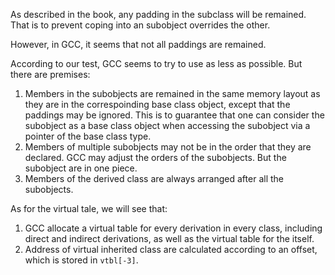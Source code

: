 As described in the book, any padding in the subclass will be remained. That is to prevent coping into an subobject overrides the other.

However, in GCC, it seems that not all paddings are remained.

According to our test, GCC seems to try to use as less as possible. But there are premises:
1. Members in the subobjects are remained in the same memory layout as they are in the correspoinding base class object, except that the paddings may be ignored. This is to guarantee that one can consider the subobject as a base class object when accessing the subobject via a pointer of the base class type.
2. Members of multiple subobjects may not be in the order that they are declared. GCC may adjust the orders of the subobjects. But the subobject are in one piece.
3. Members of the derived class are always arranged after all the subobjects.

As for the virtual tale, we will see that:
1. GCC allocate a virtual table for every derivation in every class, including direct and indirect derivations, as well as the virtual table for the itself.
2. Address of virtual inherited class are calculated according to an offset, which is stored in `vtbl[-3]`.